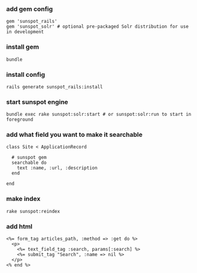 
### add gem config
```
gem 'sunspot_rails'
gem 'sunspot_solr' # optional pre-packaged Solr distribution for use in development
```
### install gem 
```
bundle
```

### install config
```
rails generate sunspot_rails:install
```
### start sunspot engine
```
bundle exec rake sunspot:solr:start # or sunspot:solr:run to start in foreground
```

### add what field you want to make it searchable
```
class Site < ApplicationRecord

  # sunspot gem
  searchable do
    text :name, :url, :description
  end
  
end
```
### make index
```
rake sunspot:reindex
```

### add html
```
<%= form_tag articles_path, :method => :get do %>
  <p>
    <%= text_field_tag :search, params[:search] %>
    <%= submit_tag "Search", :name => nil %>
  </p>
<% end %>
```
